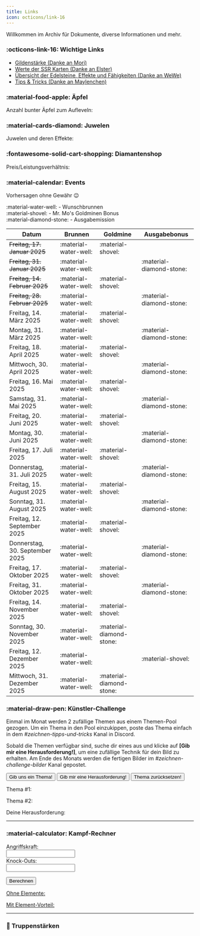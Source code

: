 ```yaml
---
title: Links
icon: octicons/link-16
---
```


Willkommen im Archiv für Dokumente, diverse Informationen und mehr.

### :octicons-link-16: Wichtige Links

- [Gildenstärke (Danke an Mori)](https://docs.google.com/spreadsheets/d/1un5DNaQi0TkKvEWdzyIGXXKq1IOnLCAp4e_iC6RlsAk/edit?gid=1599865612#gid=1599865612)
- [Werte der SSR Karten (Danke an Elster)](https://drive.google.com/file/d/1df3aBtCpWeA5c6tdAaS-SU5cuKn0Px1C/view)
- [Übersicht der Edelsteine, Effekte und Fähigkeiten (Danke an WeWe)](https://docs.google.com/document/d/1D1xLKf5k3frzplmc-OzoTGBK_OnukqNn/view) 
- [Tips & Tricks (Danke an Maylenchen)](https://docs.google.com/document/d/1qIff2fPwty_aMW6jFcX2SpbAdU3nh94ozDURiyPZM7k)



### :material-food-apple: Äpfel

Anzahl bunter Äpfel zum Aufleveln:

<div class="sheet-container" data-range="apples!A1:E9"></div>


### :material-cards-diamond: Juwelen

Juwelen und deren Effekte:

<div class="sheet-container" data-range="juwelen!A1:D11"></div>


### :fontawesome-solid-cart-shopping: Diamantenshop

Preis/Leistungsverhältnis:

<div class="sheet-container" data-range="dias!A1:F33"></div>


### :material-calendar: Events

Vorhersagen ohne Gewähr :wink:

:material-water-well: - Wunschbrunnen<br>
:material-shovel: - Mr. Mo's Goldminen Bonus<br>
:material-diamond-stone: - Ausgabemission

| Datum | Brunnen | Goldmine| Ausgabebonus |
|---------|---------|---------|---------|
| <s>Freitag, 17. Januar 2025</s> | :material-water-well: | :material-shovel: | |
| <s>Freitag, 31. Januar 2025</s> | :material-water-well: |  | :material-diamond-stone: |
| <s>Freitag, 14. Februar 2025</s> | :material-water-well: | :material-shovel: | |
| <s>Freitag, 28. Februar 2025</s> | :material-water-well: | | :material-diamond-stone: |
| Freitag, 14. März 2025 | :material-water-well: | :material-shovel: | |
| Montag, 31. März 2025 | :material-water-well: | | :material-diamond-stone: |
| Freitag, 18. April 2025 | :material-water-well: | :material-shovel: | |
| Mittwoch, 30. April 2025 | :material-water-well: | | :material-diamond-stone: |
| Freitag, 16. Mai 2025 | :material-water-well: | :material-shovel: | |
| Samstag, 31. Mai 2025 | :material-water-well: | | :material-diamond-stone: |
| Freitag, 20. Juni 2025 | :material-water-well: | :material-shovel: | |
| Montag, 30. Juni 2025 | :material-water-well: | | :material-diamond-stone: |
| Freitag, 17. Juli 2025 | :material-water-well: | :material-shovel: | |
| Donnerstag, 31. Juli 2025 | :material-water-well: | | :material-diamond-stone: |
| Freitag, 15. August 2025 | :material-water-well: | :material-shovel: | |
| Sonntag, 31. August 2025 | :material-water-well: | | :material-diamond-stone: |
| Freitag, 12. September 2025 | :material-water-well: | :material-shovel: | |
| Donnerstag, 30. September 2025 | :material-water-well: | | :material-diamond-stone: |
| Freitag, 17. Oktober 2025 | :material-water-well: | :material-shovel: | |
| Freitag, 31. Oktober 2025 | :material-water-well: | | :material-diamond-stone: |
| Freitag, 14. November 2025 | :material-water-well: | :material-shovel: | |
| Sonntag, 30. November 2025 | :material-water-well: | :material-diamond-stone: | |
| Freitag, 12. Dezember 2025 | :material-water-well: | | :material-shovel: |
| Mittwoch, 31. Dezember 2025 | :material-water-well: | :material-diamond-stone: | |


### :material-draw-pen: Künstler-Challenge

Einmal im Monat werden 2 zufällige Themen aus einem Themen-Pool gezogen. 
Um ein Thema in den Pool einzukippen, poste das Thema einfach in dem *#zeichnen-tipps-und-tricks* Kanal in Discord.

Sobald die Themen verfügbar sind, suche dir eines aus und klicke auf **[Gib mir eine Herausforderung!]**, um eine zufällige Technik für dein Bild zu erhalten.
Am Ende des Monats werden die fertigen Bilder im *#zeichnen-challenge-bilder* Kanal gepostet.

<script src="https://www.gstatic.com/firebasejs/8.10.1/firebase-app.js"></script>
<script src="https://www.gstatic.com/firebasejs/8.10.1/firebase-database.js"></script>

<div>
<button class="button" id="generate-btn">Gib uns ein Thema!</button>
<button class="button" id="challenge-btn">Gib mir eine Herausforderung!</button>
<button class="button" id="reset-btn">Thema zurücksetzen!</button>
<p id="prompt-display">Thema #1: </p>
<p id="prompt-display2">Thema #2: </p> 
<p id="challenge-display">Deine Herausforderung: </p>
<hr>
</div>


<script>
const prompts = [
  "Girlpower",
  "Frühlingserwachen",
  "Janosch",
  "Frühblüher",
  "Vogelkonzert",
  "Hotarubi",
  "Mortkranken",
  "Disney",
  "One Piece"
];

const challenges = [
  "schwarz/weiß",
  "Bleistift",
  "Bunt(stift)"
];

// Firebase Configuration
const firebaseConfig = {
apiKey: "AIzaSyDNSlPCgxiA7l95236N6blyIUjcpx9rsnM",
authDomain: "terrorluv-15727.firebaseapp.com",
databaseURL: "https://terrorluv-15727-default-rtdb.firebaseio.com",
projectId: "terrorluv-15727",
storageBucket: "terrorluv-15727.firebasestorage.app",
messagingSenderId: "252619984030",
appId: "1:252619984030:web:dfd02eede70cfada68bf8f"
};

// Initialize Firebase
firebase.initializeApp(firebaseConfig);
const db = firebase.database();
const promptRef = db.ref("currentPrompt");

// Get elements
const generateBtn = document.getElementById("generate-btn");
const resetBtn = document.getElementById("reset-btn");
const challengeBtn = document.getElementById("challenge-btn");
const promptDisplay = document.getElementById("prompt-display");
const promptDisplay2 = document.getElementById("prompt-display2");
const challengeDisplay = document.getElementById("challenge-display");

// Display the current prompts from Firebase
promptRef.on("value", (snapshot) => {
const promptsData = snapshot.val();

if (promptsData && promptsData.prompt1 && promptsData.prompt2) {
    promptDisplay.textContent = "Thema #1: " + promptsData.prompt1;
    promptDisplay2.textContent = "Thema #2: " + promptsData.prompt2;
    generateBtn.disabled = true;
} else {
    promptDisplay.textContent = "Thema #1: ";
    promptDisplay2.textContent = "Thema #2: ";
    generateBtn.disabled = false;
}
});

// Check localStorage for a saved challenge
const savedChallenge = localStorage.getItem("currentChallenge");
if (savedChallenge) {
challengeDisplay.textContent = `Deine Herausforderung: ${savedChallenge}`;
}

// Event listener for "Get A Prompt" button
generateBtn.addEventListener("click", () => {
if (prompts.length < 2) {
    alert("Not enough prompts to select two different ones!");
    return;
}

let index1 = Math.floor(Math.random() * prompts.length);
let index2;
do {
    index2 = Math.floor(Math.random() * prompts.length);
} while (index1 === index2); // Ensure different prompts

const selectedPrompt1 = prompts[index1];
const selectedPrompt2 = prompts[index2];

// Save both prompts to Firebase
promptRef.set({
    prompt1: selectedPrompt1,
    prompt2: selectedPrompt2
});
});

// Event listener for "Reset" button
resetBtn.addEventListener("click", () => {
promptRef.remove(); // Clear the prompts from Firebase
promptDisplay.textContent = "Thema #1: ";
promptDisplay2.textContent = "Thema #2: ";
challengeDisplay.textContent = "Deine Herausforderung: ";
generateBtn.disabled = false;
});

// Event listener for "Get A Challenge" button
challengeBtn.addEventListener("click", () => {
const randomIndex = Math.floor(Math.random() * challenges.length);
const selectedChallenge = challenges[randomIndex];

challengeDisplay.textContent = `Deine Herausforderung: ${selectedChallenge}`;
localStorage.setItem("currentChallenge", selectedChallenge); // Save the challenge to localStorage
});
</script>


### :material-calculator: Kampf-Rechner


<form id="valuesForm">
    <label for="angriffskraft">Angriffskraft:</label><br>
    <input type="number" id="angriffskraft" name="angriffskraft" max="80000000" step="any" required><br>
    <label for="ko">Knock-Outs:</label><br>
    <input type="number" id="ko" name="ko" max="1000" required><br>

  <button type="submit">Berechnen</button>
</form>

<div class="results-container">
  <u><p id="fight-result">Ohne Elemente:</p></u>
  <u><p id="fight-result-ele-plus">Mit Element-Vorteil:</p></u>
</div>

<hr>

### :muscle: Truppenstärken

<div class="sheet-container" data-range="truppen!A1:H45" data-ignore="1,2,4" data-sort-numeric="1,2,3,4,5,6,7"></div>

